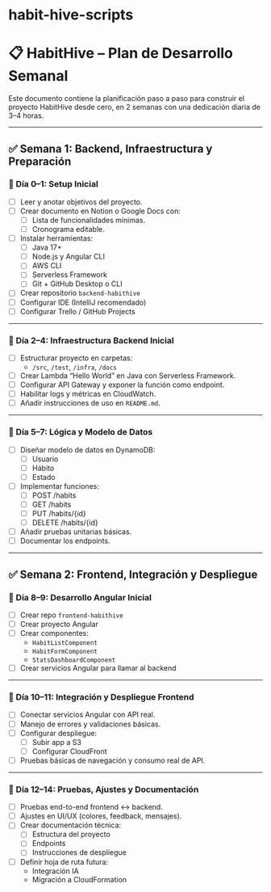 # habit-hive-scripts

# 📋 HabitHive – Plan de Desarrollo Semanal

Este documento contiene la planificación paso a paso para construir el proyecto HabitHive desde cero, en 2 semanas con una dedicación diaria de 3–4 horas.

---

## ✅ Semana 1: Backend, Infraestructura y Preparación

### 🔹 Día 0–1: Setup Inicial
- [ ] Leer y anotar objetivos del proyecto.
- [ ] Crear documento en Notion o Google Docs con:
  - [ ] Lista de funcionalidades mínimas.
  - [ ] Cronograma editable.
- [ ] Instalar herramientas:
  - [ ] Java 17+
  - [ ] Node.js y Angular CLI
  - [ ] AWS CLI
  - [ ] Serverless Framework
  - [ ] Git + GitHub Desktop o CLI
- [ ] Crear repositorio `backend-habithive`
- [ ] Configurar IDE (IntelliJ recomendado)
- [ ] Configurar Trello / GitHub Projects

---

### 🔹 Día 2–4: Infraestructura Backend Inicial
- [ ] Estructurar proyecto en carpetas:
  - `/src`, `/test`, `/infra`, `/docs`
- [ ] Crear Lambda “Hello World” en Java con Serverless Framework.
- [ ] Configurar API Gateway y exponer la función como endpoint.
- [ ] Habilitar logs y métricas en CloudWatch.
- [ ] Añadir instrucciones de uso en `README.md`.

---

### 🔹 Día 5–7: Lógica y Modelo de Datos
- [ ] Diseñar modelo de datos en DynamoDB:
  - [ ] Usuario
  - [ ] Hábito
  - [ ] Estado
- [ ] Implementar funciones:
  - [ ] POST /habits
  - [ ] GET /habits
  - [ ] PUT /habits/{id}
  - [ ] DELETE /habits/{id}
- [ ] Añadir pruebas unitarias básicas.
- [ ] Documentar los endpoints.

---

## ✅ Semana 2: Frontend, Integración y Despliegue

### 🔹 Día 8–9: Desarrollo Angular Inicial
- [ ] Crear repo `frontend-habithive`
- [ ] Crear proyecto Angular
- [ ] Crear componentes:
  - `HabitListComponent`
  - `HabitFormComponent`
  - `StatsDashboardComponent`
- [ ] Crear servicios Angular para llamar al backend

---

### 🔹 Día 10–11: Integración y Despliegue Frontend
- [ ] Conectar servicios Angular con API real.
- [ ] Manejo de errores y validaciones básicas.
- [ ] Configurar despliegue:
  - [ ] Subir app a S3
  - [ ] Configurar CloudFront
- [ ] Pruebas básicas de navegación y consumo real de API.

---

### 🔹 Día 12–14: Pruebas, Ajustes y Documentación
- [ ] Pruebas end-to-end frontend ↔ backend.
- [ ] Ajustes en UI/UX (colores, feedback, mensajes).
- [ ] Crear documentación técnica:
  - [ ] Estructura del proyecto
  - [ ] Endpoints
  - [ ] Instrucciones de despliegue
- [ ] Definir hoja de ruta futura:
  - Integración IA
  - Migración a CloudFormation
